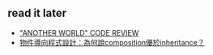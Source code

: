 ## read it later
- ["ANOTHER WORLD" CODE REVIEW](http://fabiensanglard.net/anotherWorld_code_review/index.php)
- [物件導向程式設計：為何說composition優於inheritance？](https://tw.twincl.com/programming/*662v)
